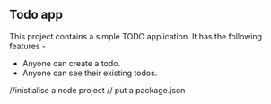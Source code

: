## Todo app
 This project contains a simple TODO application.
 It has the following features - 
 
 - Anyone can create a todo.
 - Anyone can see their existing todos.
 

 //inistialise a node project
 // put a package.json
